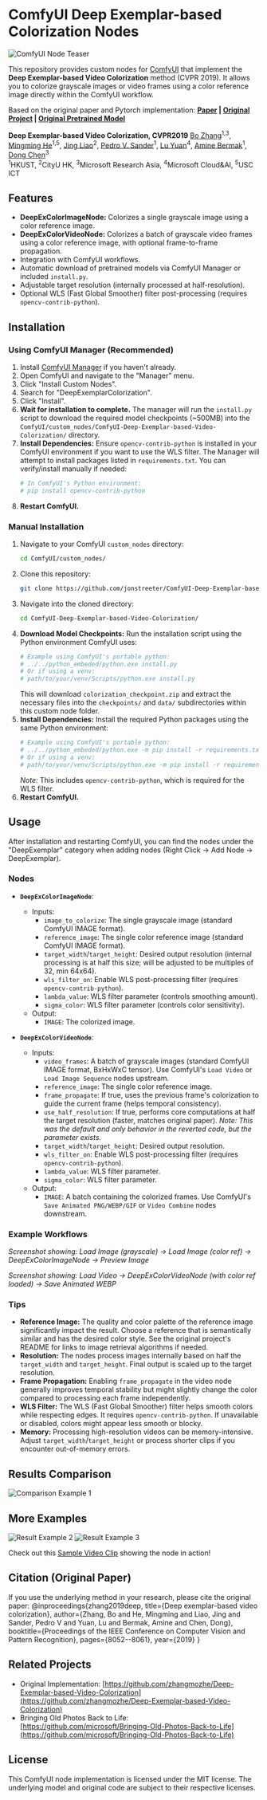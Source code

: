 # ComfyUI Deep Exemplar-based Colorization Nodes

<img src='assets/teaser-comfyui.png' alt="ComfyUI Node Teaser"/>

This repository provides custom nodes for [ComfyUI](https://github.com/comfyanonymous/ComfyUI) that implement the **Deep Exemplar-based Video Colorization** method (CVPR 2019). It allows you to colorize grayscale images or video frames using a color reference image directly within the ComfyUI workflow.

Based on the original paper and Pytorch implementation:
**[Paper](https://arxiv.org/abs/1906.09909) | [Original Project](https://github.com/zhangmozhe/Deep-Exemplar-based-Video-Colorization) | [Original Pretrained Model](https://github.com/zhangmozhe/Deep-Exemplar-based-Video-Colorization/releases/download/v1.0/colorization_checkpoint.zip)**

**Deep Exemplar-based Video Colorization, CVPR2019**
[Bo Zhang](https://www.microsoft.com/en-us/research/people/zhanbo/)<sup>1,3</sup>, [Mingming He](http://mingminghe.com/)<sup>1,5</sup>, [Jing Liao](https://liaojing.github.io/html/)<sup>2</sup>, [Pedro V. Sander](https://www.cse.ust.hk/~psander/)<sup>1</sup>, [Lu Yuan](https://www.microsoft.com/en-us/research/people/luyuan/)<sup>4</sup>, [Amine Bermak](https://eebermak.home.ece.ust.hk/)<sup>1</sup>, [Dong Chen](https://www.microsoft.com/en-us/research/people/doch/)<sup>3</sup> <br>
<sup>1</sup>HKUST, <sup>2</sup>CityU HK, <sup>3</sup>Microsoft Research Asia, <sup>4</sup>Microsoft Cloud&AI, <sup>5</sup>USC ICT

## Features

*   **DeepExColorImageNode:** Colorizes a single grayscale image using a color reference image.
*   **DeepExColorVideoNode:** Colorizes a batch of grayscale video frames using a color reference image, with optional frame-to-frame propagation.
*   Integration with ComfyUI workflows.
*   Automatic download of pretrained models via ComfyUI Manager or included `install.py`.
*   Adjustable target resolution (internally processed at half-resolution).
*   Optional WLS (Fast Global Smoother) filter post-processing (requires `opencv-contrib-python`).

## Installation

### Using ComfyUI Manager (Recommended)

1.  Install [ComfyUI Manager](https://github.com/ltdrdata/ComfyUI-Manager) if you haven't already.
2.  Open ComfyUI and navigate to the "Manager" menu.
3.  Click "Install Custom Nodes".
4.  Search for "DeepExemplarColorization".
5.  Click "Install".
6.  **Wait for installation to complete.** The manager will run the `install.py` script to download the required model checkpoints (~500MB) into the `ComfyUI/custom_nodes/ComfyUI-Deep-Exemplar-based-Video-Colorization/` directory.
7.  **Install Dependencies:** Ensure `opencv-contrib-python` is installed in your ComfyUI environment if you want to use the WLS filter. The Manager will attempt to install packages listed in `requirements.txt`. You can verify/install manually if needed:
    ```bash
    # In ComfyUI's Python environment:
    # pip install opencv-contrib-python
    ```
8.  **Restart ComfyUI.**

### Manual Installation

1.  Navigate to your ComfyUI `custom_nodes` directory:
    ```bash
    cd ComfyUI/custom_nodes/
    ```
2.  Clone this repository:
    ```bash
    git clone https://github.com/jonstreeter/ComfyUI-Deep-Exemplar-based-Video-Colorization # <-- Replace with your repo URL!
    ```
3.  Navigate into the cloned directory:
    ```bash
    cd ComfyUI-Deep-Exemplar-based-Video-Colorization/
    ```
4.  **Download Model Checkpoints:** Run the installation script using the Python environment ComfyUI uses:
    ```bash
    # Example using ComfyUI's portable python:
    # ../../python_embeded/python.exe install.py
    # Or if using a venv:
    # path/to/your/venv/Scripts/python.exe install.py
    ```
    This will download `colorization_checkpoint.zip` and extract the necessary files into the `checkpoints/` and `data/` subdirectories within this custom node folder.
5.  **Install Dependencies:** Install the required Python packages using the same Python environment:
    ```bash
    # Example using ComfyUI's portable python:
    # ../../python_embeded/python.exe -m pip install -r requirements.txt
    # Or if using a venv:
    # path/to/your/venv/Scripts/python.exe -m pip install -r requirements.txt
    ```
    *Note:* This includes `opencv-contrib-python`, which is required for the WLS filter.
6.  **Restart ComfyUI.**

## Usage

After installation and restarting ComfyUI, you can find the nodes under the "DeepExemplar" category when adding nodes (Right Click -> Add Node -> DeepExemplar).

### Nodes

*   **`DeepExColorImageNode`**:
    *   Inputs:
        *   `image_to_colorize`: The single grayscale image (standard ComfyUI IMAGE format).
        *   `reference_image`: The single color reference image (standard ComfyUI IMAGE format).
        *   `target_width`/`target_height`: Desired output resolution (internal processing is at half this size; will be adjusted to be multiples of 32, min 64x64).
        *   `wls_filter_on`: Enable WLS post-processing filter (requires `opencv-contrib-python`).
        *   `lambda_value`: WLS filter parameter (controls smoothing amount).
        *   `sigma_color`: WLS filter parameter (controls color sensitivity).
    *   Output:
        *   `IMAGE`: The colorized image.

*   **`DeepExColorVideoNode`**:
    *   Inputs:
        *   `video_frames`: A batch of grayscale images (standard ComfyUI IMAGE format, BxHxWxC tensor). Use ComfyUI's `Load Video` or `Load Image Sequence` nodes upstream.
        *   `reference_image`: The single color reference image.
        *   `frame_propagate`: If true, uses the previous frame's colorization to guide the current frame (helps temporal consistency).
        *   `use_half_resolution`: If true, performs core computations at half the target resolution (faster, matches original paper). *Note: This was the default and only behavior in the reverted code, but the parameter exists.*
        *   `target_width`/`target_height`: Desired output resolution.
        *   `wls_filter_on`: Enable WLS post-processing filter (requires `opencv-contrib-python`).
        *   `lambda_value`: WLS filter parameter.
        *   `sigma_color`: WLS filter parameter.
    *   Output:
        *   `IMAGE`: A batch containing the colorized frames. Use ComfyUI's `Save Animated PNG/WEBP/GIF` or `Video Combine` nodes downstream.

### Example Workflows

<!-- SUGGESTION: Insert a screenshot of a simple image colorization workflow -->
*Screenshot showing: Load Image (grayscale) -> Load Image (color ref) -> DeepExColorImageNode -> Preview Image*

<!-- SUGGESTION: Insert a screenshot of a simple video colorization workflow -->
*Screenshot showing: Load Video -> DeepExColorVideoNode (with color ref loaded) -> Save Animated WEBP*

### Tips

*   **Reference Image:** The quality and color palette of the reference image significantly impact the result. Choose a reference that is semantically similar and has the desired color style. See the original project's README for links to image retrieval algorithms if needed.
*   **Resolution:** The nodes process images internally based on half the `target_width` and `target_height`. Final output is scaled up to the target resolution.
*   **Frame Propagation:** Enabling `frame_propagate` in the video node generally improves temporal stability but might slightly change the color compared to processing each frame independently.
*   **WLS Filter:** The WLS (Fast Global Smoother) filter helps smooth colors while respecting edges. It requires `opencv-contrib-python`. If unavailable or disabled, colors might appear less smooth or blocky.
*   **Memory:** Processing high-resolution videos can be memory-intensive. Adjust `target_width`/`target_height` or process shorter clips if you encounter out-of-memory errors.

## Results Comparison

<!-- SUGGESTION: Create a comparison image: Grayscale Input | Reference | Your Node Output -->
<!-- You can reuse/adapt images from the original project's assets folder if appropriate -->
<img src='assets/sample1.png' alt="Comparison Example 1"/>

## More Examples

<!-- SUGGESTION: Create a few more result images or short animated GIFs/WEBP files showing video colorization -->
<img src='assets/sample2.png' alt="Result Example 2"/>
<img src='assets/sample3.png' alt="Result Example 3"/>

<!-- SUGGESTION: Link to a short YouTube video or host GIFs showing your node in action colorizing a sample video clip. -->
Check out this [Sample Video Clip]() showing the node in action!

## Citation (Original Paper)

If you use the underlying method in your research, please cite the original paper: @inproceedings{zhang2019deep,
title={Deep exemplar-based video colorization},
author={Zhang, Bo and He, Mingming and Liao, Jing and Sander, Pedro V and Yuan, Lu and Bermak, Amine and Chen, Dong},
booktitle={Proceedings of the IEEE Conference on Computer Vision and Pattern Recognition},
pages={8052--8061},
year={2019}
}


## Related Projects

*   Original Implementation: [https://github.com/zhangmozhe/Deep-Exemplar-based-Video-Colorization](https://github.com/zhangmozhe/Deep-Exemplar-based-Video-Colorization)
*   Bringing Old Photos Back to Life: [https://github.com/microsoft/Bringing-Old-Photos-Back-to-Life](https://github.com/microsoft/Bringing-Old-Photos-Back-to-Life)

## License

This ComfyUI node implementation is licensed under the MIT license. The underlying model and original code are subject to their respective licenses.
